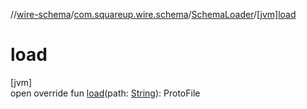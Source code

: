 //[wire-schema](../../../index.md)/[com.squareup.wire.schema](../index.md)/[SchemaLoader](index.md)/[[jvm]load]([jvm]load.md)

# load

[jvm]\
open override fun [load]([jvm]load.md)(path: [String](https://kotlinlang.org/api/latest/jvm/stdlib/kotlin/-string/index.html)): ProtoFile
